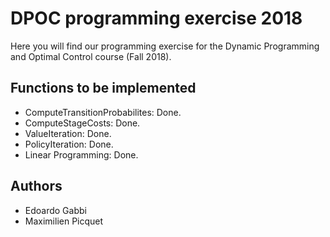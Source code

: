 # DPOC programming exercise 2018

Here you will find our programming exercise for the Dynamic Programming and Optimal Control course (Fall 2018).

## Functions to be implemented

* ComputeTransitionProbabilites: Done.
* ComputeStageCosts: Done.
* ValueIteration: Done.
* PolicyIteration: Done.
* Linear Programming: Done.

## Authors

* Edoardo Gabbi
* Maximilien Picquet
